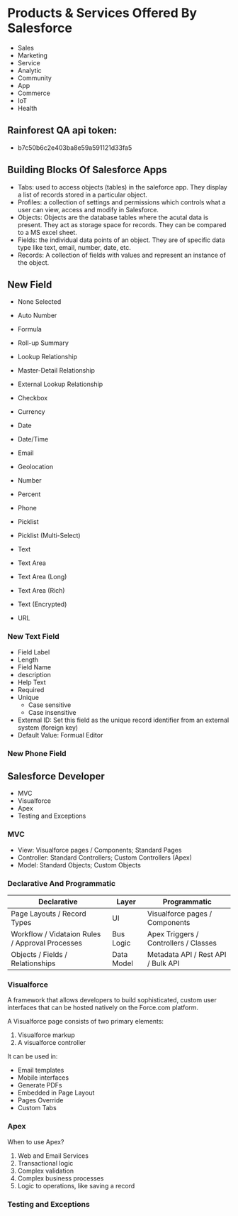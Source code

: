 # Products & Services Offered By Salesforce

- Sales
- Marketing
- Service
- Analytic
- Community
- App
- Commerce
- IoT
- Health

## Rainforest QA api token: 

- b7c50b6c2e403ba8e59a591121d33fa5

## Building Blocks Of Salesforce Apps

- Tabs: used to access objects (tables) in the saleforce app. They display a list of records stored in a particular object. 
- Profiles: a collection of settings and permissions which controls what a user can view, access and modify in Salesforce.
- Objects: Objects are the database tables where the acutal data is present. They act as storage space for records. They can be compared to a MS excel sheet.
- Fields: the individual data points of an object. They are of specific data type like text, email, number, date, etc.
- Records: A collection of fields with values and represent an instance of the object.

## New Field

- None Selected

- Auto Number
- Formula 
- Roll-up Summary

- Lookup Relationship
- Master-Detail Relationship
- External Lookup Relationship

- Checkbox
- Currency
- Date
- Date/Time
- Email
- Geolocation
- Number
- Percent
- Phone
- Picklist
- Picklist (Multi-Select)
- Text
- Text Area
- Text Area (Long)
- Text Area (Rich)
- Text (Encrypted)
- URL

### New Text Field

- Field Label
- Length
- Field Name
- description
- Help Text
- Required
- Unique
  - Case sensitive
  - Case insensitive
- External ID: Set this field as the unique record identifier from an external system (foreign key)
- Default Value: Formual Editor

### New Phone Field

## Salesforce Developer

- MVC
- Visualforce
- Apex
- Testing and Exceptions

### MVC

- View: Visualforce pages / Components; Standard Pages
- Controller: Standard Controllers; Custom Controllers (Apex)
- Model: Standard Objects; Custom Objects

### Declarative And Programmatic

| Declarative             |Layer| Programmatic|
|-------------------------|-----|--------------------|
| Page Layouts / Record Types| UI | Visualforce pages / Components|
|Workflow / Vidataion Rules / Approval Processes|Bus Logic|Apex Triggers / Controllers / Classes|
|Objects / Fields / Relationships| Data Model|Metadata API / Rest API / Bulk API|

### Visualforce
A framework that allows developers to build sophisticated, custom user interfaces that can be hosted natively on the Force.com platform.

A Visualforce page consists of two primary elements:

1. Visualforce markup
1. A visualforce controller

It can be used in:

- Email templates
- Mobile interfaces
- Generate PDFs
- Embedded in Page Layout
- Pages Override
- Custom Tabs

### Apex

When to use Apex?

1. Web and Email Services
2. Transactional logic
3. Complex validation
4. Complex business processes
5. Logic to operations, like saving a record

### Testing and Exceptions
